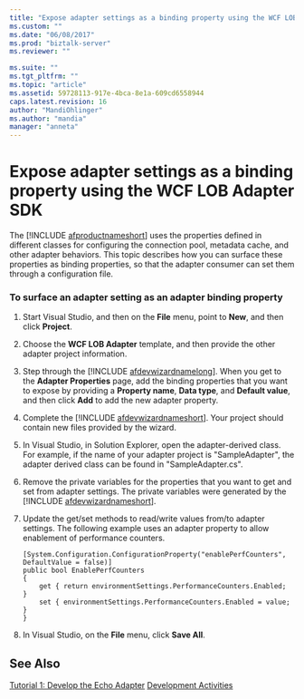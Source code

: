 ```yaml
---
title: "Expose adapter settings as a binding property using the WCF LOB Adapter SDK | Microsoft Docs"
ms.custom: ""
ms.date: "06/08/2017"
ms.prod: "biztalk-server"
ms.reviewer: ""

ms.suite: ""
ms.tgt_pltfrm: ""
ms.topic: "article"
ms.assetid: 59728113-917e-4bca-8e1a-609cd6558944
caps.latest.revision: 16
author: "MandiOhlinger"
ms.author: "mandia"
manager: "anneta"
---
```

# Expose adapter settings as a binding property using the WCF LOB Adapter SDK
The [!INCLUDE [afproductnameshort](../../includes/afproductnameshort-md.md)] uses the properties defined in different classes for configuring the connection pool, metadata cache, and other adapter behaviors. This topic describes how you can surface these properties as binding properties, so that the adapter consumer can set them through a configuration file.  
  
### To surface an adapter setting as an adapter binding property  
  
1. Start Visual Studio, and then on the **File** menu, point to **New**, and then click **Project**.  
  
2. Choose the **WCF LOB Adapter** template, and then provide the other adapter project information.  
  
3. Step through the [!INCLUDE [afdevwizardnamelong](../../includes/afdevwizardnamelong-md.md)]. When you get to the <strong>Adapter Properties</strong> page, add the binding properties that you want to expose by providing a <strong>Property name</strong>, <strong>Data type</strong>, and <strong>Default value</strong>, and then click <strong>Add</strong> to add the new adapter property.  
  
4. Complete the [!INCLUDE [afdevwizardnameshort](../../includes/afdevwizardnameshort-md.md)]. Your project should contain new files provided by the wizard.  
  
5. In Visual Studio, in Solution Explorer, open the adapter-derived class. For example, if the name of your adapter project is "SampleAdapter", the adapter derived class can be found in "SampleAdapter.cs".  
  
6. Remove the private variables for the properties that you want to get and set from adapter settings. The private variables were generated by the [!INCLUDE [afdevwizardnameshort](../../includes/afdevwizardnameshort-md.md)].  
  
7. Update the get/set methods to read/write values from/to adapter settings. The following example uses an adapter property to allow enablement of performance counters.  
  
   ```  
   [System.Configuration.ConfigurationProperty("enablePerfCounters", DefaultValue = false)]  
   public bool EnablePerfCounters  
   {  
       get { return environmentSettings.PerformanceCounters.Enabled;    }  
       set { environmentSettings.PerformanceCounters.Enabled = value; }  
   }  
   ```  
  
8. In Visual Studio, on the **File** menu, click **Save All**.  
  
## See Also  
 [Tutorial 1: Develop the Echo Adapter](../../adapters-and-accelerators/wcf-lob-adapter-sdk/tutorial-1-develop-the-echo-adapter.md) 
 [Development Activities](../../esb-toolkit/development-activities.md)